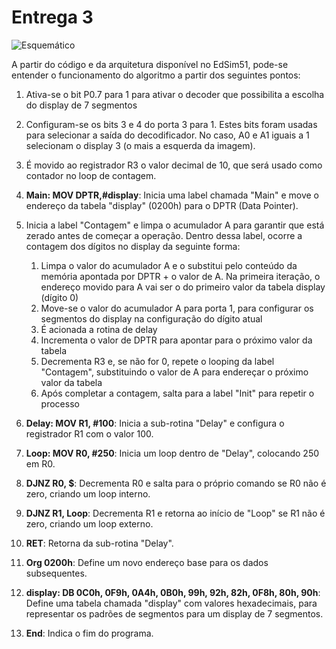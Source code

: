 # Entrega 3

![Esquemático](/Entrega%203/img/Esquemático.png)

A partir do código e da arquitetura disponível no EdSim51, pode-se entender o funcionamento do algoritmo a partir dos seguintes pontos:

1. Ativa-se o bit P0.7 para 1 para ativar o decoder que possibilita a escolha do display de 7 segmentos

2. Configuram-se os bits 3 e 4 do porta 3 para 1. Estes bits foram usadas para selecionar a saída do decodificador. No caso, A0 e A1 iguais a 1 selecionam o display 3 (o mais a esquerda da imagem).

4. É movido ao registrador R3 o valor decimal de 10, que será usado como contador no loop de contagem.

5. **Main: MOV DPTR,#display**: Inicia uma label chamada "Main" e move o endereço da tabela "display" (0200h) para o DPTR (Data Pointer).

6. Inicia a label "Contagem" e limpa o acumulador A para garantir que está zerado antes de começar a operação. Dentro dessa label, ocorre a contagem dos dígitos no display da seguinte forma:

    1. Limpa o valor do acumulador A e o substitui pelo conteúdo da memória apontada por DPTR + o valor de A. Na primeira iteração, o endereço movido para A vai ser o do primeiro valor da tabela display (dígito 0)
    3. Move-se o valor do acumulador A para porta 1, para configurar os segmentos do display na configuração do dígito atual
    4. É acionada a rotina de delay
    5. Incrementa o valor de DPTR para apontar para o próximo valor da tabela
    7. Decrementa R3 e, se não for 0, repete o looping da label "Contagem", substituindo o valor de A para endereçar o próximo valor da tabela 
    8. Após completar a contagem, salta para a label "Init" para repetir o processo

9. **Delay: MOV R1, #100**: Inicia a sub-rotina "Delay" e configura o registrador R1 com o valor 100.

14. **Loop: MOV R0, #250**: Inicia um loop dentro de "Delay", colocando 250 em R0.

15. **DJNZ R0, $**: Decrementa R0 e salta para o próprio comando se R0 não é zero, criando um loop interno.

16. **DJNZ R1, Loop**: Decrementa R1 e retorna ao início de "Loop" se R1 não é zero, criando um loop externo.

17. **RET**: Retorna da sub-rotina "Delay".

18. **Org 0200h**: Define um novo endereço base para os dados subsequentes.

19. **display: DB 0C0h, 0F9h, 0A4h, 0B0h, 99h, 92h, 82h, 0F8h, 80h, 90h**: Define uma tabela chamada "display" com valores hexadecimais, para representar os padrões de segmentos para um display de 7 segmentos.

20. **End**: Indica o fim do programa.

